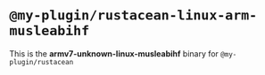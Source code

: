 # `@my-plugin/rustacean-linux-arm-musleabihf`

This is the **armv7-unknown-linux-musleabihf** binary for `@my-plugin/rustacean`

